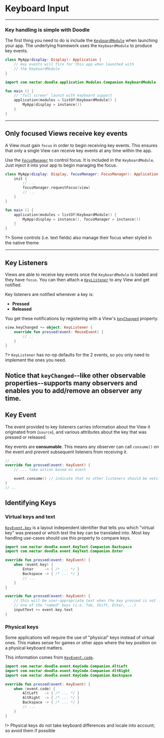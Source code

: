 # Keyboard Input
----------------

### Key handling is simple with Doodle

The first thing you need to do is include the [`KeyboardModule`](https://github.com/pusolito/doodle/blob/master/Browser/src/jsMain/kotlin/com/nectar/doodle/application/Modules.kt#L59)
when launching your app. The underlying framework uses the `KeyboardModule` to produce key events.

```kotlin
class MyApp(display: Display): Application {
    // key events will fire for this app when launched with
    // the KeyboardModule
}
```
```kotlin
import com.nectar.doodle.application.Modules.Companion.KeyboardModule

fun main () {
    // "full screen" launch with keyboard support
    application(modules = listOf(KeyboardModule)) {
        MyApp(display = instance())
    }
}
```
---
## Only focused Views receive key events

A View must gain `focus` in order to begin receiving key events. This ensures that only a single View
can receive key events at any time within the app.

Use the [`FocusManager`](https://github.com/pusolito/doodle/blob/master/Core/src/commonMain/kotlin/com/nectar/doodle/focus/FocusManager.kt#L9)
to control focus. It is included in the `KeyboardModule`. Just inject it into your app to begin managing the focus.

```kotlin
class MyApp(display: Display, focusManager: FocusManager): Application {
    init {
        // ...
        focusManager.requestFocus(view)
        // ...
    }
}

fun main () {
    application(modules = listOf(KeyboardModule)) {
        MyApp(display = instance(), focusManager = instance())
    }
}
```

?> Some controls (i.e. text fields) also manage their focus when styled in the native theme

---
## Key Listeners

Views are able to receive key events once the `KeyboardModule` is loaded and they have `focus`. You can
then attach a [`KeyListener`](https://github.com/pusolito/doodle/blob/master/Core/src/commonMain/kotlin/com/nectar/doodle/event/KeyListener.kt#L4)
to any View and get notified.

Key listeners are notified whenever a key is:
- **Pressed**
- **Released**

You get these notifications by registering with a View's [`keyChanged`](https://github.com/pusolito/doodle/blob/master/Core/src/commonMain/kotlin/com/nectar/doodle/core/View.kt#L299)
property.

```kotlin
view.keyChanged += object: KeyListener {
    override fun pressed(event: MouseEvent) {
        // ..
    }
}
```

?> `KeyListener` has no-op defaults for the 2 events, so you only need to implement the ones you need.

Notice that `keyChanged`--like other observable properties--supports many observers and enables you to add/remove
an observer any time.
---
## Key Event

The event provided to key listeners carries information about the View it originated from (`source`), and
various attributes about the key that was pressed or released.

Key events are **consumable**. This means any observer can call `consume()` on the event and prevent subsequent
listeners from receiving it.

```kotlin
// ...
override fun pressed(event: KeyEvent) {
    // ... take action based on event

    event.consume() // indicate that no other listeners should be notified
}
// ..
```

## Identifying Keys

### Virtual keys and text

[`KeyEvent.key`](https://github.com/pusolito/doodle/blob/master/Core/src/commonMain/kotlin/com/nectar/doodle/event/KeyEvent.kt#L211)
is a layout independent identifier that tells you which "virtual key" was pressed or which text the key can be translated into.
Most key handling use-cases should use this property to compare keys.

```kotlin
import com.nectar.doodle.event.KeyText.Companion.Backspace
import com.nectar.doodle.event.KeyText.Companion.Enter

override fun pressed(event: KeyEvent) {
    when (event.key) {
        Enter     -> { /* ... */ }
        Backspace -> { /* ... */ }
        // ...
    }
}
```
```kotlin
override fun pressed(event: KeyEvent) {
    // this will be user-appropriate text when the key pressed is not
    // one of the "named" keys (i.e. Tab, Shift, Enter, ...)
    inputText += event.key.text
}
```
### Physical keys

Some applications will require the use of "physical" keys instead of virtual ones. This makes sense for games or other apps
where the key position on a physical keyboard matters.

This information comes from [`KeyEvent.code`](https://github.com/pusolito/doodle/blob/master/Core/src/commonMain/kotlin/com/nectar/doodle/event/KeyEvent.kt#L211).

```kotlin
import com.nectar.doodle.event.KeyCode.Companion.AltLeft
import com.nectar.doodle.event.KeyCode.Companion.AltRight
import com.nectar.doodle.event.KeyCode.Companion.Backspace 

override fun pressed(event: KeyEvent) {
    when (event.code) {
        AltLeft   -> { /* ... */ }
        AltRight  -> { /* ... */ }
        Backspace -> { /* ... */ }
        // ...
    }
}
```

!> Physical keys do not take keyboard differences and locale into account; so avoid them if possible